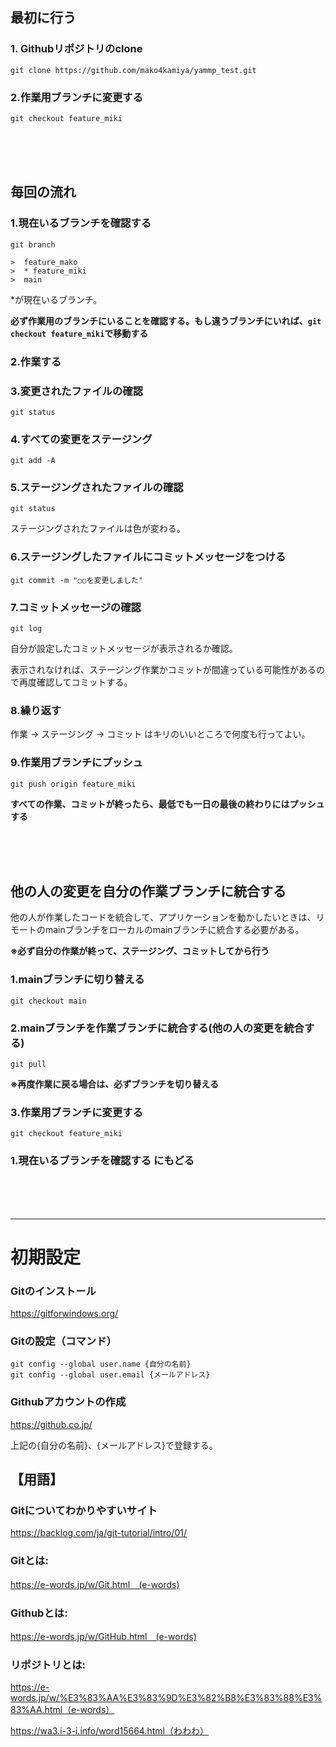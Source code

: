 ## 最初に行う
### 1. Githubリポジトリのclone
```
git clone https://github.com/mako4kamiya/yammp_test.git
```

### 2.作業用ブランチに変更する
```
git checkout feature_miki
```
<br><br><br>

## 毎回の流れ
### 1.現在いるブランチを確認する
```
git branch
```
```
>  feature_mako
>  * feature_miki
>  main
```
*が現在いるブランチ。

**必ず作業用のブランチにいることを確認する。もし違うブランチにいれば、`git checkout feature_miki`で移動する**

### 2.作業する

### 3.変更されたファイルの確認
```
git status
```

### 4.すべての変更をステージング
```
git add -A
```

### 5.ステージングされたファイルの確認
```
git status
```
ステージングされたファイルは色が変わる。

### 6.ステージングしたファイルにコミットメッセージをつける
```
git commit -m "○○を変更しました"
```

### 7.コミットメッセージの確認
```
git log
```
自分が設定したコミットメッセージが表示されるか確認。

表示されなければ、ステージング作業かコミットが間違っている可能性があるので再度確認してコミットする。

### 8.繰り返す

作業 → ステージング → コミット はキリのいいところで何度も行ってよい。

### 9.作業用ブランチにプッシュ
```
git push origin feature_miki
```
**すべての作業、コミットが終ったら、最低でも一日の最後の終わりにはプッシュする**

<br><br><br>

## 他の人の変更を自分の作業ブランチに統合する
他の人が作業したコードを統合して、アプリケーションを動かしたいときは、リモートのmainブランチをローカルのmainブランチに統合する必要がある。

**※必ず自分の作業が終って、ステージング、コミットしてから行う**


### 1.mainブランチに切り替える
```
git checkout main
```

### 2.mainブランチを作業ブランチに統合する(他の人の変更を統合する)
```
git pull
```

**※再度作業に戻る場合は、必ずブランチを切り替える**

### 3.作業用ブランチに変更する
```
git checkout feature_miki
```

### 1.現在いるブランチを確認する にもどる
<br><br><br>

***
# 初期設定

### Gitのインストール

https://gitforwindows.org/

### Gitの設定（コマンド）
```
git config --global user.name {自分の名前}
git config --global user.email {メールアドレス}
```

### Githubアカウントの作成

https://github.co.jp/

上記の{自分の名前}、{メールアドレス}で登録する。


## 【用語】
### Gitについてわかりやすいサイト

https://backlog.com/ja/git-tutorial/intro/01/

### Gitとは:

https://e-words.jp/w/Git.html　(e-words)

### Githubとは:

https://e-words.jp/w/GitHub.html　(e-words)

### リポジトリとは:

https://e-words.jp/w/%E3%83%AA%E3%83%9D%E3%82%B8%E3%83%88%E3%83%AA.html（e-words）

https://wa3.i-3-i.info/word15664.html（わわわ）
